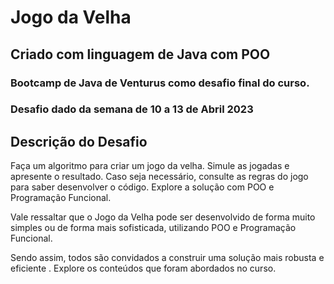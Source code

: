 # Jogo da Velha 

## Criado com linguagem de Java com POO 

### Bootcamp de Java de Venturus como desafio final do curso.

### Desafio dado da semana de 10 a 13 de Abril 2023

## Descrição do Desafio


Faça um algoritmo para criar um jogo da velha. Simule as jogadas e apresente o resultado. Caso seja necessário, consulte as regras do jogo para saber desenvolver o código. Explore a solução com POO e Programação Funcional.

Vale ressaltar que o Jogo da Velha pode ser desenvolvido de forma muito simples ou de forma mais sofisticada, utilizando POO e Programação Funcional.

Sendo assim, todos são convidados a construir uma solução mais robusta e
eficiente . Explore os conteúdos que foram abordados no curso.
